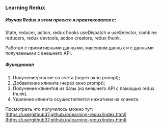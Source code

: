 ### Learning Redux

##### Изучая Redux в этом проекте я практиковался с:

State, reducer, action, redux hooks useDispatch и useSelector, combine reducers, redux devtools, action creators, redux thunk.

Работал с примитивными данными, массивом данных и с данными получаемыми с внешнего API.

##### Функционал

1) Получение/снятие со счета (через окно prompt);
2) Добавление клиента (через окно prompt);
3) Получение клиентов из базы (из внешнего API с помощью redux thunk).
4) Удаление клиента осуществляется нажатием на клиента.

Посмотреть что получилось можно тут:
[https://usergithub37.github.io/learning-redux/index.html](https://usergithub37.github.io/learning-redux/index.html)
